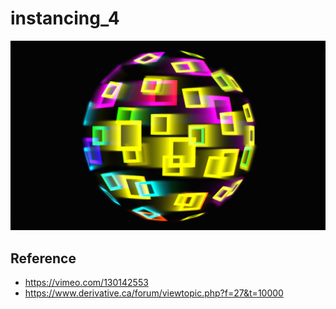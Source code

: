 # instancing_4
![](./art/art.png)

## Reference
- https://vimeo.com/130142553
- https://www.derivative.ca/forum/viewtopic.php?f=27&t=10000